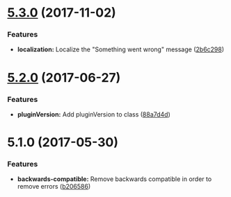<a name="5.3.0"></a>
# [5.3.0](https://github.com/meisterplayer/ui-message/compare/v5.2.0...v5.3.0) (2017-11-02)


### Features

* **localization:** Localize the "Something went wrong" message ([2b6c298](https://github.com/meisterplayer/ui-message/commit/2b6c298))



<a name="5.2.0"></a>
# [5.2.0](https://github.com/meisterplayer/ui-message/compare/v5.1.0...v5.2.0) (2017-06-27)


### Features

* **pluginVersion:** Add pluginVersion to class ([88a7d4d](https://github.com/meisterplayer/ui-message/commit/88a7d4d))



<a name="5.1.0"></a>
# 5.1.0 (2017-05-30)


### Features

* **backwards-compatible:** Remove backwards compatible in order to remove errors ([b206586](https://github.com/meisterplayer/ui-message/commit/b206586))



